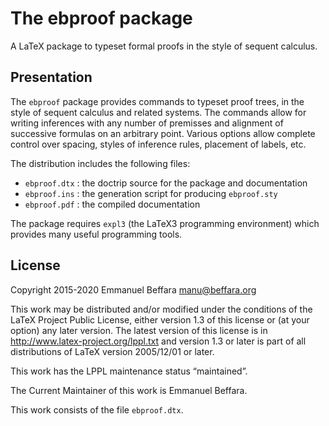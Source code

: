 The ebproof package
===================

A LaTeX package to typeset formal proofs in the style of sequent calculus.

Presentation
------------

The `ebproof` package provides commands to typeset proof trees, in the style
of sequent calculus and related systems. The commands allow for writing
inferences with any number of premisses and alignment of successive formulas
on an arbitrary point. Various options allow complete control over spacing,
styles of inference rules, placement of labels, etc.

The distribution includes the following files:

- `ebproof.dtx` : the doctrip source for the package and documentation
- `ebproof.ins` : the generation script for producing `ebproof.sty`
- `ebproof.pdf` : the compiled documentation

The package requires `expl3` (the LaTeX3 programming environment) which
provides many useful programming tools.


License
-------

Copyright 2015-2020 Emmanuel Beffara <manu@beffara.org>

This work may be distributed and/or modified under the
conditions of the LaTeX Project Public License, either version 1.3
of this license or (at your option) any later version.
The latest version of this license is in
 <http://www.latex-project.org/lppl.txt>
and version 1.3 or later is part of all distributions of LaTeX
version 2005/12/01 or later.

This work has the LPPL maintenance status “maintained”.

The Current Maintainer of this work is Emmanuel Beffara.

This work consists of the file `ebproof.dtx`.

